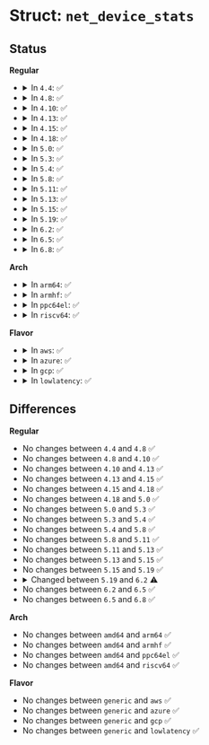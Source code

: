 # Struct: <code>net_device_stats</code>

## Status
<b>Regular</b>
<ul>
<li>
<details>
<summary>In <code>4.4</code>: ✅</summary>

```c
struct net_device_stats {
    long unsigned int rx_packets;
    long unsigned int tx_packets;
    long unsigned int rx_bytes;
    long unsigned int tx_bytes;
    long unsigned int rx_errors;
    long unsigned int tx_errors;
    long unsigned int rx_dropped;
    long unsigned int tx_dropped;
    long unsigned int multicast;
    long unsigned int collisions;
    long unsigned int rx_length_errors;
    long unsigned int rx_over_errors;
    long unsigned int rx_crc_errors;
    long unsigned int rx_frame_errors;
    long unsigned int rx_fifo_errors;
    long unsigned int rx_missed_errors;
    long unsigned int tx_aborted_errors;
    long unsigned int tx_carrier_errors;
    long unsigned int tx_fifo_errors;
    long unsigned int tx_heartbeat_errors;
    long unsigned int tx_window_errors;
    long unsigned int rx_compressed;
    long unsigned int tx_compressed;
};
```
</details>
</li>
<li>
<details>
<summary>In <code>4.8</code>: ✅</summary>

```c
struct net_device_stats {
    long unsigned int rx_packets;
    long unsigned int tx_packets;
    long unsigned int rx_bytes;
    long unsigned int tx_bytes;
    long unsigned int rx_errors;
    long unsigned int tx_errors;
    long unsigned int rx_dropped;
    long unsigned int tx_dropped;
    long unsigned int multicast;
    long unsigned int collisions;
    long unsigned int rx_length_errors;
    long unsigned int rx_over_errors;
    long unsigned int rx_crc_errors;
    long unsigned int rx_frame_errors;
    long unsigned int rx_fifo_errors;
    long unsigned int rx_missed_errors;
    long unsigned int tx_aborted_errors;
    long unsigned int tx_carrier_errors;
    long unsigned int tx_fifo_errors;
    long unsigned int tx_heartbeat_errors;
    long unsigned int tx_window_errors;
    long unsigned int rx_compressed;
    long unsigned int tx_compressed;
};
```
</details>
</li>
<li>
<details>
<summary>In <code>4.10</code>: ✅</summary>

```c
struct net_device_stats {
    long unsigned int rx_packets;
    long unsigned int tx_packets;
    long unsigned int rx_bytes;
    long unsigned int tx_bytes;
    long unsigned int rx_errors;
    long unsigned int tx_errors;
    long unsigned int rx_dropped;
    long unsigned int tx_dropped;
    long unsigned int multicast;
    long unsigned int collisions;
    long unsigned int rx_length_errors;
    long unsigned int rx_over_errors;
    long unsigned int rx_crc_errors;
    long unsigned int rx_frame_errors;
    long unsigned int rx_fifo_errors;
    long unsigned int rx_missed_errors;
    long unsigned int tx_aborted_errors;
    long unsigned int tx_carrier_errors;
    long unsigned int tx_fifo_errors;
    long unsigned int tx_heartbeat_errors;
    long unsigned int tx_window_errors;
    long unsigned int rx_compressed;
    long unsigned int tx_compressed;
};
```
</details>
</li>
<li>
<details>
<summary>In <code>4.13</code>: ✅</summary>

```c
struct net_device_stats {
    long unsigned int rx_packets;
    long unsigned int tx_packets;
    long unsigned int rx_bytes;
    long unsigned int tx_bytes;
    long unsigned int rx_errors;
    long unsigned int tx_errors;
    long unsigned int rx_dropped;
    long unsigned int tx_dropped;
    long unsigned int multicast;
    long unsigned int collisions;
    long unsigned int rx_length_errors;
    long unsigned int rx_over_errors;
    long unsigned int rx_crc_errors;
    long unsigned int rx_frame_errors;
    long unsigned int rx_fifo_errors;
    long unsigned int rx_missed_errors;
    long unsigned int tx_aborted_errors;
    long unsigned int tx_carrier_errors;
    long unsigned int tx_fifo_errors;
    long unsigned int tx_heartbeat_errors;
    long unsigned int tx_window_errors;
    long unsigned int rx_compressed;
    long unsigned int tx_compressed;
};
```
</details>
</li>
<li>
<details>
<summary>In <code>4.15</code>: ✅</summary>

```c
struct net_device_stats {
    long unsigned int rx_packets;
    long unsigned int tx_packets;
    long unsigned int rx_bytes;
    long unsigned int tx_bytes;
    long unsigned int rx_errors;
    long unsigned int tx_errors;
    long unsigned int rx_dropped;
    long unsigned int tx_dropped;
    long unsigned int multicast;
    long unsigned int collisions;
    long unsigned int rx_length_errors;
    long unsigned int rx_over_errors;
    long unsigned int rx_crc_errors;
    long unsigned int rx_frame_errors;
    long unsigned int rx_fifo_errors;
    long unsigned int rx_missed_errors;
    long unsigned int tx_aborted_errors;
    long unsigned int tx_carrier_errors;
    long unsigned int tx_fifo_errors;
    long unsigned int tx_heartbeat_errors;
    long unsigned int tx_window_errors;
    long unsigned int rx_compressed;
    long unsigned int tx_compressed;
};
```
</details>
</li>
<li>
<details>
<summary>In <code>4.18</code>: ✅</summary>

```c
struct net_device_stats {
    long unsigned int rx_packets;
    long unsigned int tx_packets;
    long unsigned int rx_bytes;
    long unsigned int tx_bytes;
    long unsigned int rx_errors;
    long unsigned int tx_errors;
    long unsigned int rx_dropped;
    long unsigned int tx_dropped;
    long unsigned int multicast;
    long unsigned int collisions;
    long unsigned int rx_length_errors;
    long unsigned int rx_over_errors;
    long unsigned int rx_crc_errors;
    long unsigned int rx_frame_errors;
    long unsigned int rx_fifo_errors;
    long unsigned int rx_missed_errors;
    long unsigned int tx_aborted_errors;
    long unsigned int tx_carrier_errors;
    long unsigned int tx_fifo_errors;
    long unsigned int tx_heartbeat_errors;
    long unsigned int tx_window_errors;
    long unsigned int rx_compressed;
    long unsigned int tx_compressed;
};
```
</details>
</li>
<li>
<details>
<summary>In <code>5.0</code>: ✅</summary>

```c
struct net_device_stats {
    long unsigned int rx_packets;
    long unsigned int tx_packets;
    long unsigned int rx_bytes;
    long unsigned int tx_bytes;
    long unsigned int rx_errors;
    long unsigned int tx_errors;
    long unsigned int rx_dropped;
    long unsigned int tx_dropped;
    long unsigned int multicast;
    long unsigned int collisions;
    long unsigned int rx_length_errors;
    long unsigned int rx_over_errors;
    long unsigned int rx_crc_errors;
    long unsigned int rx_frame_errors;
    long unsigned int rx_fifo_errors;
    long unsigned int rx_missed_errors;
    long unsigned int tx_aborted_errors;
    long unsigned int tx_carrier_errors;
    long unsigned int tx_fifo_errors;
    long unsigned int tx_heartbeat_errors;
    long unsigned int tx_window_errors;
    long unsigned int rx_compressed;
    long unsigned int tx_compressed;
};
```
</details>
</li>
<li>
<details>
<summary>In <code>5.3</code>: ✅</summary>

```c
struct net_device_stats {
    long unsigned int rx_packets;
    long unsigned int tx_packets;
    long unsigned int rx_bytes;
    long unsigned int tx_bytes;
    long unsigned int rx_errors;
    long unsigned int tx_errors;
    long unsigned int rx_dropped;
    long unsigned int tx_dropped;
    long unsigned int multicast;
    long unsigned int collisions;
    long unsigned int rx_length_errors;
    long unsigned int rx_over_errors;
    long unsigned int rx_crc_errors;
    long unsigned int rx_frame_errors;
    long unsigned int rx_fifo_errors;
    long unsigned int rx_missed_errors;
    long unsigned int tx_aborted_errors;
    long unsigned int tx_carrier_errors;
    long unsigned int tx_fifo_errors;
    long unsigned int tx_heartbeat_errors;
    long unsigned int tx_window_errors;
    long unsigned int rx_compressed;
    long unsigned int tx_compressed;
};
```
</details>
</li>
<li>
<details>
<summary>In <code>5.4</code>: ✅</summary>

```c
struct net_device_stats {
    long unsigned int rx_packets;
    long unsigned int tx_packets;
    long unsigned int rx_bytes;
    long unsigned int tx_bytes;
    long unsigned int rx_errors;
    long unsigned int tx_errors;
    long unsigned int rx_dropped;
    long unsigned int tx_dropped;
    long unsigned int multicast;
    long unsigned int collisions;
    long unsigned int rx_length_errors;
    long unsigned int rx_over_errors;
    long unsigned int rx_crc_errors;
    long unsigned int rx_frame_errors;
    long unsigned int rx_fifo_errors;
    long unsigned int rx_missed_errors;
    long unsigned int tx_aborted_errors;
    long unsigned int tx_carrier_errors;
    long unsigned int tx_fifo_errors;
    long unsigned int tx_heartbeat_errors;
    long unsigned int tx_window_errors;
    long unsigned int rx_compressed;
    long unsigned int tx_compressed;
};
```
</details>
</li>
<li>
<details>
<summary>In <code>5.8</code>: ✅</summary>

```c
struct net_device_stats {
    long unsigned int rx_packets;
    long unsigned int tx_packets;
    long unsigned int rx_bytes;
    long unsigned int tx_bytes;
    long unsigned int rx_errors;
    long unsigned int tx_errors;
    long unsigned int rx_dropped;
    long unsigned int tx_dropped;
    long unsigned int multicast;
    long unsigned int collisions;
    long unsigned int rx_length_errors;
    long unsigned int rx_over_errors;
    long unsigned int rx_crc_errors;
    long unsigned int rx_frame_errors;
    long unsigned int rx_fifo_errors;
    long unsigned int rx_missed_errors;
    long unsigned int tx_aborted_errors;
    long unsigned int tx_carrier_errors;
    long unsigned int tx_fifo_errors;
    long unsigned int tx_heartbeat_errors;
    long unsigned int tx_window_errors;
    long unsigned int rx_compressed;
    long unsigned int tx_compressed;
};
```
</details>
</li>
<li>
<details>
<summary>In <code>5.11</code>: ✅</summary>

```c
struct net_device_stats {
    long unsigned int rx_packets;
    long unsigned int tx_packets;
    long unsigned int rx_bytes;
    long unsigned int tx_bytes;
    long unsigned int rx_errors;
    long unsigned int tx_errors;
    long unsigned int rx_dropped;
    long unsigned int tx_dropped;
    long unsigned int multicast;
    long unsigned int collisions;
    long unsigned int rx_length_errors;
    long unsigned int rx_over_errors;
    long unsigned int rx_crc_errors;
    long unsigned int rx_frame_errors;
    long unsigned int rx_fifo_errors;
    long unsigned int rx_missed_errors;
    long unsigned int tx_aborted_errors;
    long unsigned int tx_carrier_errors;
    long unsigned int tx_fifo_errors;
    long unsigned int tx_heartbeat_errors;
    long unsigned int tx_window_errors;
    long unsigned int rx_compressed;
    long unsigned int tx_compressed;
};
```
</details>
</li>
<li>
<details>
<summary>In <code>5.13</code>: ✅</summary>

```c
struct net_device_stats {
    long unsigned int rx_packets;
    long unsigned int tx_packets;
    long unsigned int rx_bytes;
    long unsigned int tx_bytes;
    long unsigned int rx_errors;
    long unsigned int tx_errors;
    long unsigned int rx_dropped;
    long unsigned int tx_dropped;
    long unsigned int multicast;
    long unsigned int collisions;
    long unsigned int rx_length_errors;
    long unsigned int rx_over_errors;
    long unsigned int rx_crc_errors;
    long unsigned int rx_frame_errors;
    long unsigned int rx_fifo_errors;
    long unsigned int rx_missed_errors;
    long unsigned int tx_aborted_errors;
    long unsigned int tx_carrier_errors;
    long unsigned int tx_fifo_errors;
    long unsigned int tx_heartbeat_errors;
    long unsigned int tx_window_errors;
    long unsigned int rx_compressed;
    long unsigned int tx_compressed;
};
```
</details>
</li>
<li>
<details>
<summary>In <code>5.15</code>: ✅</summary>

```c
struct net_device_stats {
    long unsigned int rx_packets;
    long unsigned int tx_packets;
    long unsigned int rx_bytes;
    long unsigned int tx_bytes;
    long unsigned int rx_errors;
    long unsigned int tx_errors;
    long unsigned int rx_dropped;
    long unsigned int tx_dropped;
    long unsigned int multicast;
    long unsigned int collisions;
    long unsigned int rx_length_errors;
    long unsigned int rx_over_errors;
    long unsigned int rx_crc_errors;
    long unsigned int rx_frame_errors;
    long unsigned int rx_fifo_errors;
    long unsigned int rx_missed_errors;
    long unsigned int tx_aborted_errors;
    long unsigned int tx_carrier_errors;
    long unsigned int tx_fifo_errors;
    long unsigned int tx_heartbeat_errors;
    long unsigned int tx_window_errors;
    long unsigned int rx_compressed;
    long unsigned int tx_compressed;
};
```
</details>
</li>
<li>
<details>
<summary>In <code>5.19</code>: ✅</summary>

```c
struct net_device_stats {
    long unsigned int rx_packets;
    long unsigned int tx_packets;
    long unsigned int rx_bytes;
    long unsigned int tx_bytes;
    long unsigned int rx_errors;
    long unsigned int tx_errors;
    long unsigned int rx_dropped;
    long unsigned int tx_dropped;
    long unsigned int multicast;
    long unsigned int collisions;
    long unsigned int rx_length_errors;
    long unsigned int rx_over_errors;
    long unsigned int rx_crc_errors;
    long unsigned int rx_frame_errors;
    long unsigned int rx_fifo_errors;
    long unsigned int rx_missed_errors;
    long unsigned int tx_aborted_errors;
    long unsigned int tx_carrier_errors;
    long unsigned int tx_fifo_errors;
    long unsigned int tx_heartbeat_errors;
    long unsigned int tx_window_errors;
    long unsigned int rx_compressed;
    long unsigned int tx_compressed;
};
```
</details>
</li>
<li>
<details>
<summary>In <code>6.2</code>: ✅</summary>

```c
struct net_device_stats {
    long unsigned int rx_packets;
    atomic_long_t __rx_packets;
    long unsigned int tx_packets;
    atomic_long_t __tx_packets;
    long unsigned int rx_bytes;
    atomic_long_t __rx_bytes;
    long unsigned int tx_bytes;
    atomic_long_t __tx_bytes;
    long unsigned int rx_errors;
    atomic_long_t __rx_errors;
    long unsigned int tx_errors;
    atomic_long_t __tx_errors;
    long unsigned int rx_dropped;
    atomic_long_t __rx_dropped;
    long unsigned int tx_dropped;
    atomic_long_t __tx_dropped;
    long unsigned int multicast;
    atomic_long_t __multicast;
    long unsigned int collisions;
    atomic_long_t __collisions;
    long unsigned int rx_length_errors;
    atomic_long_t __rx_length_errors;
    long unsigned int rx_over_errors;
    atomic_long_t __rx_over_errors;
    long unsigned int rx_crc_errors;
    atomic_long_t __rx_crc_errors;
    long unsigned int rx_frame_errors;
    atomic_long_t __rx_frame_errors;
    long unsigned int rx_fifo_errors;
    atomic_long_t __rx_fifo_errors;
    long unsigned int rx_missed_errors;
    atomic_long_t __rx_missed_errors;
    long unsigned int tx_aborted_errors;
    atomic_long_t __tx_aborted_errors;
    long unsigned int tx_carrier_errors;
    atomic_long_t __tx_carrier_errors;
    long unsigned int tx_fifo_errors;
    atomic_long_t __tx_fifo_errors;
    long unsigned int tx_heartbeat_errors;
    atomic_long_t __tx_heartbeat_errors;
    long unsigned int tx_window_errors;
    atomic_long_t __tx_window_errors;
    long unsigned int rx_compressed;
    atomic_long_t __rx_compressed;
    long unsigned int tx_compressed;
    atomic_long_t __tx_compressed;
};
```
</details>
</li>
<li>
<details>
<summary>In <code>6.5</code>: ✅</summary>

```c
struct net_device_stats {
    long unsigned int rx_packets;
    atomic_long_t __rx_packets;
    long unsigned int tx_packets;
    atomic_long_t __tx_packets;
    long unsigned int rx_bytes;
    atomic_long_t __rx_bytes;
    long unsigned int tx_bytes;
    atomic_long_t __tx_bytes;
    long unsigned int rx_errors;
    atomic_long_t __rx_errors;
    long unsigned int tx_errors;
    atomic_long_t __tx_errors;
    long unsigned int rx_dropped;
    atomic_long_t __rx_dropped;
    long unsigned int tx_dropped;
    atomic_long_t __tx_dropped;
    long unsigned int multicast;
    atomic_long_t __multicast;
    long unsigned int collisions;
    atomic_long_t __collisions;
    long unsigned int rx_length_errors;
    atomic_long_t __rx_length_errors;
    long unsigned int rx_over_errors;
    atomic_long_t __rx_over_errors;
    long unsigned int rx_crc_errors;
    atomic_long_t __rx_crc_errors;
    long unsigned int rx_frame_errors;
    atomic_long_t __rx_frame_errors;
    long unsigned int rx_fifo_errors;
    atomic_long_t __rx_fifo_errors;
    long unsigned int rx_missed_errors;
    atomic_long_t __rx_missed_errors;
    long unsigned int tx_aborted_errors;
    atomic_long_t __tx_aborted_errors;
    long unsigned int tx_carrier_errors;
    atomic_long_t __tx_carrier_errors;
    long unsigned int tx_fifo_errors;
    atomic_long_t __tx_fifo_errors;
    long unsigned int tx_heartbeat_errors;
    atomic_long_t __tx_heartbeat_errors;
    long unsigned int tx_window_errors;
    atomic_long_t __tx_window_errors;
    long unsigned int rx_compressed;
    atomic_long_t __rx_compressed;
    long unsigned int tx_compressed;
    atomic_long_t __tx_compressed;
};
```
</details>
</li>
<li>
<details>
<summary>In <code>6.8</code>: ✅</summary>

```c
struct net_device_stats {
    long unsigned int rx_packets;
    atomic_long_t __rx_packets;
    long unsigned int tx_packets;
    atomic_long_t __tx_packets;
    long unsigned int rx_bytes;
    atomic_long_t __rx_bytes;
    long unsigned int tx_bytes;
    atomic_long_t __tx_bytes;
    long unsigned int rx_errors;
    atomic_long_t __rx_errors;
    long unsigned int tx_errors;
    atomic_long_t __tx_errors;
    long unsigned int rx_dropped;
    atomic_long_t __rx_dropped;
    long unsigned int tx_dropped;
    atomic_long_t __tx_dropped;
    long unsigned int multicast;
    atomic_long_t __multicast;
    long unsigned int collisions;
    atomic_long_t __collisions;
    long unsigned int rx_length_errors;
    atomic_long_t __rx_length_errors;
    long unsigned int rx_over_errors;
    atomic_long_t __rx_over_errors;
    long unsigned int rx_crc_errors;
    atomic_long_t __rx_crc_errors;
    long unsigned int rx_frame_errors;
    atomic_long_t __rx_frame_errors;
    long unsigned int rx_fifo_errors;
    atomic_long_t __rx_fifo_errors;
    long unsigned int rx_missed_errors;
    atomic_long_t __rx_missed_errors;
    long unsigned int tx_aborted_errors;
    atomic_long_t __tx_aborted_errors;
    long unsigned int tx_carrier_errors;
    atomic_long_t __tx_carrier_errors;
    long unsigned int tx_fifo_errors;
    atomic_long_t __tx_fifo_errors;
    long unsigned int tx_heartbeat_errors;
    atomic_long_t __tx_heartbeat_errors;
    long unsigned int tx_window_errors;
    atomic_long_t __tx_window_errors;
    long unsigned int rx_compressed;
    atomic_long_t __rx_compressed;
    long unsigned int tx_compressed;
    atomic_long_t __tx_compressed;
};
```
</details>
</li>
</ul>
<b>Arch</b>
<ul>
<li>
<details>
<summary>In <code>arm64</code>: ✅</summary>

```c
struct net_device_stats {
    long unsigned int rx_packets;
    long unsigned int tx_packets;
    long unsigned int rx_bytes;
    long unsigned int tx_bytes;
    long unsigned int rx_errors;
    long unsigned int tx_errors;
    long unsigned int rx_dropped;
    long unsigned int tx_dropped;
    long unsigned int multicast;
    long unsigned int collisions;
    long unsigned int rx_length_errors;
    long unsigned int rx_over_errors;
    long unsigned int rx_crc_errors;
    long unsigned int rx_frame_errors;
    long unsigned int rx_fifo_errors;
    long unsigned int rx_missed_errors;
    long unsigned int tx_aborted_errors;
    long unsigned int tx_carrier_errors;
    long unsigned int tx_fifo_errors;
    long unsigned int tx_heartbeat_errors;
    long unsigned int tx_window_errors;
    long unsigned int rx_compressed;
    long unsigned int tx_compressed;
};
```
</details>
</li>
<li>
<details>
<summary>In <code>armhf</code>: ✅</summary>

```c
struct net_device_stats {
    long unsigned int rx_packets;
    long unsigned int tx_packets;
    long unsigned int rx_bytes;
    long unsigned int tx_bytes;
    long unsigned int rx_errors;
    long unsigned int tx_errors;
    long unsigned int rx_dropped;
    long unsigned int tx_dropped;
    long unsigned int multicast;
    long unsigned int collisions;
    long unsigned int rx_length_errors;
    long unsigned int rx_over_errors;
    long unsigned int rx_crc_errors;
    long unsigned int rx_frame_errors;
    long unsigned int rx_fifo_errors;
    long unsigned int rx_missed_errors;
    long unsigned int tx_aborted_errors;
    long unsigned int tx_carrier_errors;
    long unsigned int tx_fifo_errors;
    long unsigned int tx_heartbeat_errors;
    long unsigned int tx_window_errors;
    long unsigned int rx_compressed;
    long unsigned int tx_compressed;
};
```
</details>
</li>
<li>
<details>
<summary>In <code>ppc64el</code>: ✅</summary>

```c
struct net_device_stats {
    long unsigned int rx_packets;
    long unsigned int tx_packets;
    long unsigned int rx_bytes;
    long unsigned int tx_bytes;
    long unsigned int rx_errors;
    long unsigned int tx_errors;
    long unsigned int rx_dropped;
    long unsigned int tx_dropped;
    long unsigned int multicast;
    long unsigned int collisions;
    long unsigned int rx_length_errors;
    long unsigned int rx_over_errors;
    long unsigned int rx_crc_errors;
    long unsigned int rx_frame_errors;
    long unsigned int rx_fifo_errors;
    long unsigned int rx_missed_errors;
    long unsigned int tx_aborted_errors;
    long unsigned int tx_carrier_errors;
    long unsigned int tx_fifo_errors;
    long unsigned int tx_heartbeat_errors;
    long unsigned int tx_window_errors;
    long unsigned int rx_compressed;
    long unsigned int tx_compressed;
};
```
</details>
</li>
<li>
<details>
<summary>In <code>riscv64</code>: ✅</summary>

```c
struct net_device_stats {
    long unsigned int rx_packets;
    long unsigned int tx_packets;
    long unsigned int rx_bytes;
    long unsigned int tx_bytes;
    long unsigned int rx_errors;
    long unsigned int tx_errors;
    long unsigned int rx_dropped;
    long unsigned int tx_dropped;
    long unsigned int multicast;
    long unsigned int collisions;
    long unsigned int rx_length_errors;
    long unsigned int rx_over_errors;
    long unsigned int rx_crc_errors;
    long unsigned int rx_frame_errors;
    long unsigned int rx_fifo_errors;
    long unsigned int rx_missed_errors;
    long unsigned int tx_aborted_errors;
    long unsigned int tx_carrier_errors;
    long unsigned int tx_fifo_errors;
    long unsigned int tx_heartbeat_errors;
    long unsigned int tx_window_errors;
    long unsigned int rx_compressed;
    long unsigned int tx_compressed;
};
```
</details>
</li>
</ul>
<b>Flavor</b>
<ul>
<li>
<details>
<summary>In <code>aws</code>: ✅</summary>

```c
struct net_device_stats {
    long unsigned int rx_packets;
    long unsigned int tx_packets;
    long unsigned int rx_bytes;
    long unsigned int tx_bytes;
    long unsigned int rx_errors;
    long unsigned int tx_errors;
    long unsigned int rx_dropped;
    long unsigned int tx_dropped;
    long unsigned int multicast;
    long unsigned int collisions;
    long unsigned int rx_length_errors;
    long unsigned int rx_over_errors;
    long unsigned int rx_crc_errors;
    long unsigned int rx_frame_errors;
    long unsigned int rx_fifo_errors;
    long unsigned int rx_missed_errors;
    long unsigned int tx_aborted_errors;
    long unsigned int tx_carrier_errors;
    long unsigned int tx_fifo_errors;
    long unsigned int tx_heartbeat_errors;
    long unsigned int tx_window_errors;
    long unsigned int rx_compressed;
    long unsigned int tx_compressed;
};
```
</details>
</li>
<li>
<details>
<summary>In <code>azure</code>: ✅</summary>

```c
struct net_device_stats {
    long unsigned int rx_packets;
    long unsigned int tx_packets;
    long unsigned int rx_bytes;
    long unsigned int tx_bytes;
    long unsigned int rx_errors;
    long unsigned int tx_errors;
    long unsigned int rx_dropped;
    long unsigned int tx_dropped;
    long unsigned int multicast;
    long unsigned int collisions;
    long unsigned int rx_length_errors;
    long unsigned int rx_over_errors;
    long unsigned int rx_crc_errors;
    long unsigned int rx_frame_errors;
    long unsigned int rx_fifo_errors;
    long unsigned int rx_missed_errors;
    long unsigned int tx_aborted_errors;
    long unsigned int tx_carrier_errors;
    long unsigned int tx_fifo_errors;
    long unsigned int tx_heartbeat_errors;
    long unsigned int tx_window_errors;
    long unsigned int rx_compressed;
    long unsigned int tx_compressed;
};
```
</details>
</li>
<li>
<details>
<summary>In <code>gcp</code>: ✅</summary>

```c
struct net_device_stats {
    long unsigned int rx_packets;
    long unsigned int tx_packets;
    long unsigned int rx_bytes;
    long unsigned int tx_bytes;
    long unsigned int rx_errors;
    long unsigned int tx_errors;
    long unsigned int rx_dropped;
    long unsigned int tx_dropped;
    long unsigned int multicast;
    long unsigned int collisions;
    long unsigned int rx_length_errors;
    long unsigned int rx_over_errors;
    long unsigned int rx_crc_errors;
    long unsigned int rx_frame_errors;
    long unsigned int rx_fifo_errors;
    long unsigned int rx_missed_errors;
    long unsigned int tx_aborted_errors;
    long unsigned int tx_carrier_errors;
    long unsigned int tx_fifo_errors;
    long unsigned int tx_heartbeat_errors;
    long unsigned int tx_window_errors;
    long unsigned int rx_compressed;
    long unsigned int tx_compressed;
};
```
</details>
</li>
<li>
<details>
<summary>In <code>lowlatency</code>: ✅</summary>

```c
struct net_device_stats {
    long unsigned int rx_packets;
    long unsigned int tx_packets;
    long unsigned int rx_bytes;
    long unsigned int tx_bytes;
    long unsigned int rx_errors;
    long unsigned int tx_errors;
    long unsigned int rx_dropped;
    long unsigned int tx_dropped;
    long unsigned int multicast;
    long unsigned int collisions;
    long unsigned int rx_length_errors;
    long unsigned int rx_over_errors;
    long unsigned int rx_crc_errors;
    long unsigned int rx_frame_errors;
    long unsigned int rx_fifo_errors;
    long unsigned int rx_missed_errors;
    long unsigned int tx_aborted_errors;
    long unsigned int tx_carrier_errors;
    long unsigned int tx_fifo_errors;
    long unsigned int tx_heartbeat_errors;
    long unsigned int tx_window_errors;
    long unsigned int rx_compressed;
    long unsigned int tx_compressed;
};
```
</details>
</li>
</ul>

## Differences
<b>Regular</b>
<ul>
<li>
No changes between <code>4.4</code> and <code>4.8</code> ✅
</li>
<li>
No changes between <code>4.8</code> and <code>4.10</code> ✅
</li>
<li>
No changes between <code>4.10</code> and <code>4.13</code> ✅
</li>
<li>
No changes between <code>4.13</code> and <code>4.15</code> ✅
</li>
<li>
No changes between <code>4.15</code> and <code>4.18</code> ✅
</li>
<li>
No changes between <code>4.18</code> and <code>5.0</code> ✅
</li>
<li>
No changes between <code>5.0</code> and <code>5.3</code> ✅
</li>
<li>
No changes between <code>5.3</code> and <code>5.4</code> ✅
</li>
<li>
No changes between <code>5.4</code> and <code>5.8</code> ✅
</li>
<li>
No changes between <code>5.8</code> and <code>5.11</code> ✅
</li>
<li>
No changes between <code>5.11</code> and <code>5.13</code> ✅
</li>
<li>
No changes between <code>5.13</code> and <code>5.15</code> ✅
</li>
<li>
No changes between <code>5.15</code> and <code>5.19</code> ✅
</li>
<li>
<details>
<summary>Changed between <code>5.19</code> and <code>6.2</code> ⚠️</summary>
<ul>
<li>
<b>Field added. </b>
<code>atomic_long_t __rx_packets</code>
</li>
<li>
<b>Field added. </b>
<code>atomic_long_t __tx_packets</code>
</li>
<li>
<b>Field added. </b>
<code>atomic_long_t __rx_bytes</code>
</li>
<li>
<b>Field added. </b>
<code>atomic_long_t __tx_bytes</code>
</li>
<li>
<b>Field added. </b>
<code>atomic_long_t __rx_errors</code>
</li>
<li>
<b>Field added. </b>
<code>atomic_long_t __tx_errors</code>
</li>
<li>
<b>Field added. </b>
<code>atomic_long_t __rx_dropped</code>
</li>
<li>
<b>Field added. </b>
<code>atomic_long_t __tx_dropped</code>
</li>
<li>
<b>Field added. </b>
<code>atomic_long_t __multicast</code>
</li>
<li>
<b>Field added. </b>
<code>atomic_long_t __collisions</code>
</li>
<li>
<b>Field added. </b>
<code>atomic_long_t __rx_length_errors</code>
</li>
<li>
<b>Field added. </b>
<code>atomic_long_t __rx_over_errors</code>
</li>
<li>
<b>Field added. </b>
<code>atomic_long_t __rx_crc_errors</code>
</li>
<li>
<b>Field added. </b>
<code>atomic_long_t __rx_frame_errors</code>
</li>
<li>
<b>Field added. </b>
<code>atomic_long_t __rx_fifo_errors</code>
</li>
<li>
<b>Field added. </b>
<code>atomic_long_t __rx_missed_errors</code>
</li>
<li>
<b>Field added. </b>
<code>atomic_long_t __tx_aborted_errors</code>
</li>
<li>
<b>Field added. </b>
<code>atomic_long_t __tx_carrier_errors</code>
</li>
<li>
<b>Field added. </b>
<code>atomic_long_t __tx_fifo_errors</code>
</li>
<li>
<b>Field added. </b>
<code>atomic_long_t __tx_heartbeat_errors</code>
</li>
<li>
<b>Field added. </b>
<code>atomic_long_t __tx_window_errors</code>
</li>
<li>
<b>Field added. </b>
<code>atomic_long_t __rx_compressed</code>
</li>
<li>
<b>Field added. </b>
<code>atomic_long_t __tx_compressed</code>
</li>
</ul>
</details>
</li>
<li>
No changes between <code>6.2</code> and <code>6.5</code> ✅
</li>
<li>
No changes between <code>6.5</code> and <code>6.8</code> ✅
</li>
</ul>
<b>Arch</b>
<ul>
<li>
No changes between <code>amd64</code> and <code>arm64</code> ✅
</li>
<li>
No changes between <code>amd64</code> and <code>armhf</code> ✅
</li>
<li>
No changes between <code>amd64</code> and <code>ppc64el</code> ✅
</li>
<li>
No changes between <code>amd64</code> and <code>riscv64</code> ✅
</li>
</ul>
<b>Flavor</b>
<ul>
<li>
No changes between <code>generic</code> and <code>aws</code> ✅
</li>
<li>
No changes between <code>generic</code> and <code>azure</code> ✅
</li>
<li>
No changes between <code>generic</code> and <code>gcp</code> ✅
</li>
<li>
No changes between <code>generic</code> and <code>lowlatency</code> ✅
</li>
</ul>
